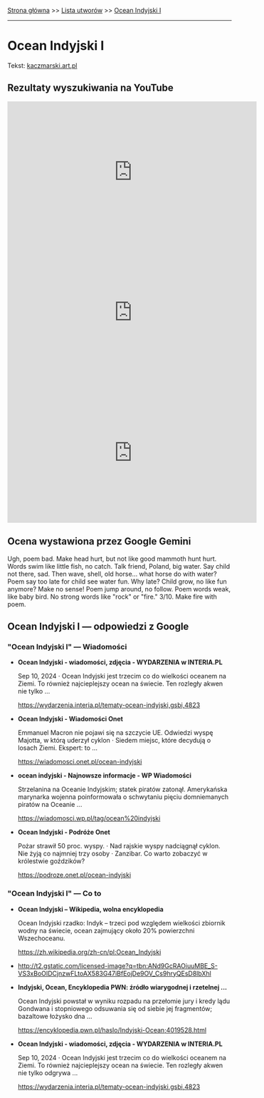 [Strona główna](../index.md) >> [Lista utworów](../list.md) >> [Ocean Indyjski I](372.md)

---

# Ocean Indyjski I

Tekst: [kaczmarski.art.pl](https://www.kaczmarski.art.pl/tworczosc/wiersze/ocean-indyjski-i/)

## Rezultaty wyszukiwania na YouTube

<iframe width="560" height="315" src="https://www.youtube.com/embed/f96O1h5KQXI?si=IdontcarewhotheIRSsendsImnotpayingtaxes" title="YouTube video player" frameborder="0" allow="accelerometer; autoplay; clipboard-write; encrypted-media; gyroscope; picture-in-picture; web-share" referrerpolicy="strict-origin-when-cross-origin" allowfullscreen></iframe>

<iframe width="560" height="315" src="https://www.youtube.com/embed/pp7-xud4glA?si=IdontcarewhotheIRSsendsImnotpayingtaxes" title="YouTube video player" frameborder="0" allow="accelerometer; autoplay; clipboard-write; encrypted-media; gyroscope; picture-in-picture; web-share" referrerpolicy="strict-origin-when-cross-origin" allowfullscreen></iframe>

<iframe width="560" height="315" src="https://www.youtube.com/embed/El7nz28ylPo?si=IdontcarewhotheIRSsendsImnotpayingtaxes" title="YouTube video player" frameborder="0" allow="accelerometer; autoplay; clipboard-write; encrypted-media; gyroscope; picture-in-picture; web-share" referrerpolicy="strict-origin-when-cross-origin" allowfullscreen></iframe>

## Ocena wystawiona przez Google Gemini

Ugh, poem bad. Make head hurt, but not like good mammoth hunt hurt. Words swim like little fish, no catch. Talk friend, Poland, big water. Say child not there, sad. Then wave, shell, old horse... what horse do with water? Poem say too late for child see water fun. Why late? Child grow, no like fun anymore? Make no sense! Poem jump around, no follow. Poem words weak, like baby bird. No strong words like "rock" or "fire." 3/10. Make fire with poem.


## Ocean Indyjski I — odpowiedzi z Google

### "Ocean Indyjski I" — Wiadomości

- **Ocean Indyjski - wiadomości, zdjęcia - WYDARZENIA w INTERIA.PL**

    Sep 10, 2024  ·  Ocean Indyjski jest trzecim co do wielkości oceanem na Ziemi. To również najcieplejszy ocean na świecie. Ten rozległy akwen nie tylko ... 

   <https://wydarzenia.interia.pl/tematy-ocean-indyjski,gsbi,4823>
- **Ocean Indyjski - Wiadomości Onet**

    Emmanuel Macron nie pojawi się na szczycie UE. Odwiedzi wyspę Majotta, w którą uderzył cyklon · Siedem miejsc, które decydują o losach Ziemi. Ekspert: to ... 

   <https://wiadomosci.onet.pl/ocean-indyjski>
- **ocean indyjski - Najnowsze informacje - WP Wiadomości**

    Strzelanina na Oceanie Indyjskim; statek piratów zatonął. Amerykańska marynarka wojenna poinformowała o schwytaniu pięciu domniemanych piratów na Oceanie ... 

   <https://wiadomosci.wp.pl/tag/ocean%20indyjski>
- **Ocean Indyjski - Podróże Onet**

    Pożar strawił 50 proc. wyspy. · Nad rajskie wyspy nadciągnął cyklon. Nie żyją co najmniej trzy osoby · Zanzibar. Co warto zobaczyć w królestwie goździków? 

   <https://podroze.onet.pl/ocean-indyjski>

### "Ocean Indyjski I" — Co to

- **Ocean Indyjski – Wikipedia, wolna encyklopedia**

    Ocean Indyjski rzadko: Indyk – trzeci pod względem wielkości zbiornik wodny na świecie, ocean zajmujący około 20% powierzchni Wszechoceanu. 

   <https://zh.wikipedia.org/zh-cn/pl:Ocean_Indyjski>
- <http://t2.gstatic.com/licensed-image?q=tbn:ANd9GcRAOiuuMBE_S-VS3xBoOIDCjnzwFLtoAX583G47iBfEojDe9OV_Cs9hryQEsD8lbXhl>
- **Indyjski, Ocean, Encyklopedia PWN: źródło wiarygodnej i rzetelnej ...**

    Ocean Indyjski powstał w wyniku rozpadu na przełomie jury i kredy lądu Gondwana i stopniowego odsuwania się od siebie jej fragmentów; bazaltowe łożysko dna ... 

   <https://encyklopedia.pwn.pl/haslo/Indyjski-Ocean;4019528.html>
- **Ocean Indyjski - wiadomości, zdjęcia - WYDARZENIA w INTERIA.PL**

    Sep 10, 2024  ·  Ocean Indyjski jest trzecim co do wielkości oceanem na Ziemi. To również najcieplejszy ocean na świecie. Ten rozległy akwen nie tylko odgrywa ... 

   <https://wydarzenia.interia.pl/tematy-ocean-indyjski,gsbi,4823>

